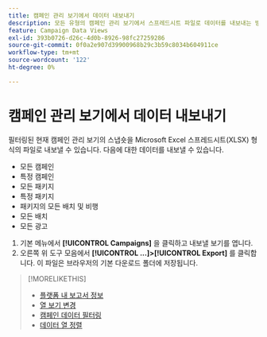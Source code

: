 ```yaml
---
title: 캠페인 관리 보기에서 데이터 내보내기
description: 모든 유형의 캠페인 관리 보기에서 스프레드시트 파일로 데이터를 내보내는 방법을 알아봅니다.
feature: Campaign Data Views
exl-id: 393b0726-d26c-4d0b-8926-98fc27259286
source-git-commit: 0f0a2e907d39900968b29c3b59c8034b604911ce
workflow-type: tm+mt
source-wordcount: '122'
ht-degree: 0%

---
```


# 캠페인 관리 보기에서 데이터 내보내기

필터링된 현재 캠페인 관리 보기의 스냅숏을 Microsoft Excel 스프레드시트(XLSX) 형식의 파일로 내보낼 수 있습니다. 다음에 대한 데이터를 내보낼 수 있습니다.

* 모든 캠페인
* 특정 캠페인
* 모든 패키지
* 특정 패키지
* 패키지의 모든 배치 및 비행
* 모든 배치
* 모든 광고

1. 기본 메뉴에서 **[!UICONTROL Campaigns]** 을 클릭하고 내보낼 보기를 엽니다.
1. 오른쪽 위 도구 모음에서 **[!UICONTROL ...]>[!UICONTROL Export]** 를 클릭합니다.
이 파일은 브라우저의 기본 다운로드 폴더에 저장됩니다.

>[!MORELIKETHIS]
>
>* [플랫폼 내 보고서 정보](campaign-reports-about.md)
>* [열 보기 변경](column-view-change.md)
>* [캠페인 데이터 필터링](campaign-data-filter.md)
>* [데이터 열 정렬](campaign-data-sort.md)

